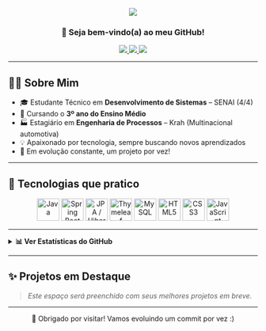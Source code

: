 <p align="center">
  <img src="https://capsule-render.vercel.app/api?type=waving&color=FFFFFF,50:2C5364,100:203A43&height=150&section=header&text=Carlos%20Jhonne&fontSize=40&fontAlign=center&animation=fadeIn&fontColor=FFFFFF" />
</p>

<h3 align="center">👋 Seja bem-vindo(a) ao meu GitHub!</h3>

<div align="center">
  <a href="mailto:carlosjhonne7@gmail.com">
    <img src="https://img.shields.io/badge/Gmail-D14836?style=for-the-badge&logo=gmail&logoColor=white" />
  </a>
  <a href="https://www.linkedin.com/in/carlos-jhonne/">
    <img src="https://img.shields.io/badge/LinkedIn-0077B5?style=for-the-badge&logo=linkedin&logoColor=white" />
  </a>
  <a href="https://www.instagram.com/carlos_jhonness/">
    <img src="https://img.shields.io/badge/Instagram-E4405F?style=for-the-badge&logo=instagram&logoColor=white" />
  </a>
</div>

---

## 👨‍💻 Sobre Mim

- 🎓 Estudante Técnico em **Desenvolvimento de Sistemas** – SENAI (4/4)
- 🎒 Cursando o **3º ano do Ensino Médio**
- 🏭 Estagiário em **Engenharia de Processos** – Krah (Multinacional automotiva)
- 💡 Apaixonado por tecnologia, sempre buscando novos aprendizados
- 🚀 Em evolução constante, um projeto por vez!

---

## 🚀 Tecnologias que pratico

<div align="center">
  <img src="https://cdn.jsdelivr.net/gh/devicons/devicon/icons/java/java-original.svg" width="45px" title="Java" />
  <img src="https://cdn.jsdelivr.net/gh/devicons/devicon/icons/spring/spring-original.svg" width="45px" title="Spring Boot" />
  <img src="https://img.icons8.com/fluency/48/database.png" width="45px" title="JPA / Hibernate" />
  <img src="https://www.thymeleaf.org/images/thymeleaf.png" width="45px" title="Thymeleaf" />
  <img src="https://cdn.jsdelivr.net/gh/devicons/devicon/icons/mysql/mysql-original.svg" width="45px" title="MySQL" />
  <img src="https://cdn.jsdelivr.net/gh/devicons/devicon/icons/html5/html5-original.svg" width="45px" title="HTML5" />
  <img src="https://cdn.jsdelivr.net/gh/devicons/devicon/icons/css3/css3-original.svg" width="45px" title="CSS3" />
  <img src="https://cdn.jsdelivr.net/gh/devicons/devicon/icons/javascript/javascript-original.svg" width="45px" title="JavaScript" />
</div>

---

<details>
  <summary><strong>📊 Ver Estatísticas do GitHub</strong></summary>
  <div align="center">
    <img height="140em" src="https://github-readme-stats.vercel.app/api?username=JhonneSB&show_icons=true&theme=radical&border_radius=15&hide_title=true" />
    <img height="140em" src="https://github-readme-stats.vercel.app/api/top-langs/?username=JhonneSB&layout=compact&langs_count=6&theme=radical&border_radius=15" />
  </div>
</details>

---

## ✨ Projetos em Destaque

> *Este espaço será preenchido com seus melhores projetos em breve.*

---

<p align="center">🐾 Obrigado por visitar! Vamos evoluindo um commit por vez :)</p>
